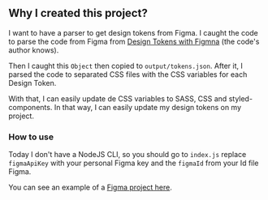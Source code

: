 ## Why I created this project?

I want to have a parser to get design tokens from Figma. I caught the code to parse the code from Figma from [Design Tokens with Figmna](https://blog.prototypr.io/design-tokens-with-figma-aef25c42430f) (the code's author knows).

Then I caught this `Object` then copied to `output/tokens.json`. After it, I parsed the code to separated CSS files with the CSS variables for each Design Token.

With that, I can easily update de CSS variables to SASS, CSS and styled-components. In that way, I can easily update my design tokens on my project.

### How to use

Today I don't have a NodeJS CLI, so you should go to `index.js` replace `figmaApiKey` with your personal Figma key and the `figmaId` from your Id file Figma.

You can see an example of a [Figma project here](https://www.figma.com/file/qVB889G6DBA95XyrvGhwtK/figma-parser?node-id=13%3A151).